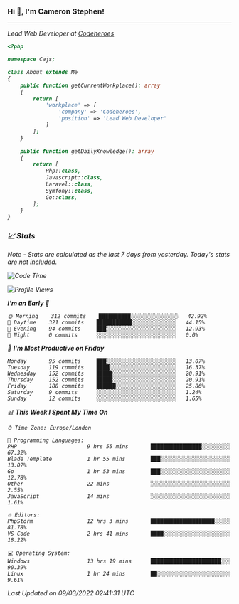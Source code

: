 ### Hi 👋, I'm Cameron Stephen!
<hr>
<p><em>Lead Web Developer at <a href="https://codeheroes.co.uk">Codeheroes</a></p>


```php
<?php

namespace Cajs;

class About extends Me
{
    public function getCurrentWorkplace(): array
    {
        return [
            'workplace' => [
                'company' => 'Codeheroes',
                'position' => 'Lead Web Developer'
            ]
        ];
    }

    public function getDailyKnowledge(): array
    {
        return [
            Php::class,
            Javascript::class,
            Laravel::class,
            Symfony::class,
            Go::class,
        ];
    }
}
```

### 📈 Stats
<p><em>Note - Stats are calculated as the last 7 days from yesterday. Today's stats are not included.</em></p>


<!--START_SECTION:waka-->
![Code Time](http://img.shields.io/badge/Code%20Time-2%2C715%20hrs%201%20min-blue)

![Profile Views](http://img.shields.io/badge/Profile%20Views-217-blue)

**I'm an Early 🐤** 

```text
🌞 Morning    312 commits    ██████████░░░░░░░░░░░░░░░   42.92% 
🌆 Daytime    321 commits    ███████████░░░░░░░░░░░░░░   44.15% 
🌃 Evening    94 commits     ███░░░░░░░░░░░░░░░░░░░░░░   12.93% 
🌙 Night      0 commits      ░░░░░░░░░░░░░░░░░░░░░░░░░   0.0%

```
📅 **I'm Most Productive on Friday** 

```text
Monday       95 commits     ███░░░░░░░░░░░░░░░░░░░░░░   13.07% 
Tuesday      119 commits    ████░░░░░░░░░░░░░░░░░░░░░   16.37% 
Wednesday    152 commits    █████░░░░░░░░░░░░░░░░░░░░   20.91% 
Thursday     152 commits    █████░░░░░░░░░░░░░░░░░░░░   20.91% 
Friday       188 commits    ██████░░░░░░░░░░░░░░░░░░░   25.86% 
Saturday     9 commits      ░░░░░░░░░░░░░░░░░░░░░░░░░   1.24% 
Sunday       12 commits     ░░░░░░░░░░░░░░░░░░░░░░░░░   1.65%

```


📊 **This Week I Spent My Time On** 

```text
⌚︎ Time Zone: Europe/London

💬 Programming Languages: 
PHP                      9 hrs 55 mins       ████████████████░░░░░░░░░   67.32% 
Blade Template           1 hr 55 mins        ███░░░░░░░░░░░░░░░░░░░░░░   13.07% 
Go                       1 hr 53 mins        ███░░░░░░░░░░░░░░░░░░░░░░   12.78% 
Other                    22 mins             ░░░░░░░░░░░░░░░░░░░░░░░░░   2.55% 
JavaScript               14 mins             ░░░░░░░░░░░░░░░░░░░░░░░░░   1.61%

🔥 Editors: 
PhpStorm                 12 hrs 3 mins       ████████████████████░░░░░   81.78% 
VS Code                  2 hrs 41 mins       ████░░░░░░░░░░░░░░░░░░░░░   18.22%

💻 Operating System: 
Windows                  13 hrs 19 mins      ██████████████████████░░░   90.39% 
Linux                    1 hr 24 mins        ██░░░░░░░░░░░░░░░░░░░░░░░   9.61%

```


 Last Updated on 09/03/2022 02:41:31 UTC
<!--END_SECTION:waka-->
